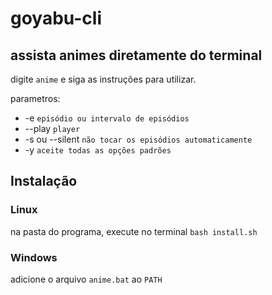 # goyabu-cli

## assista animes diretamente do terminal

digite `anime` e siga as instruções para utilizar.

parametros:

-  -e `episódio ou intervalo de episódios`
-  --play `player`
-  -s ou --silent `não tocar os episódios automaticamente`
-  -y `aceite todas as opções padrões`

## Instalação

### Linux

na pasta do programa, execute no terminal `bash install.sh`

### Windows

adicione o arquivo `anime.bat` ao `PATH` 
